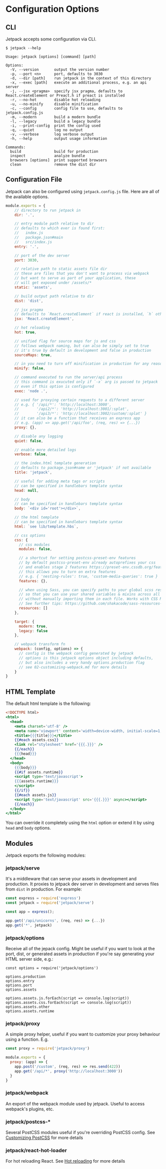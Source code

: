 # Configuration Options

## CLI

Jetpack accepts some configuration via CLI.

```
$ jetpack --help

Usage: jetpack [options] [command] [path]

Options:
  -V, --version       output the version number
  -p, --port <n>      port, defaults to 3030
  -d, --dir [path]    run jetpack in the context of this directory
  -x, --exec [path]   execute an additional process, e.g. an api server
  -j, --jsx <pragma>  specify jsx pragma, defaults to React.createElement or Preact.h if preact is installed
  -r, --no-hot        disable hot reloading
  -u, --no-minify     disable minification
  -c, --config        config file to use, defaults to jetpack.config.js
  -m, --modern        build a modern bundle
  -l, --legacy        build a legacy bundle
  -i, --print-config  print the config used
  -q, --quiet         log no output
  -v, --verbose       log verbose output
  -h, --help          output usage information

Commands:
  build               build for production
  inspect             analyze bundle
  browsers [options]  print supported browsers
  clean               remove the dist dir
```

## Configuration File

Jetpack can also be configured using `jetpack.config.js` file. Here are all of the available options.

```js
module.exports = {
    // directory to run jetpack in
    dir: '.',

    // entry module path relative to dir
    // defaults to which ever is found first:
    //   index.js
    //   package.json#main
    //   src/index.js
    entry: '.',

    // port of the dev server
    port: 3030,

    // relative path to static assets file dir
    // these are files that you don't want to process via webpack
    // but want to serve as part of your application, these
    // will get exposed under /assets/*
    static: 'assets',

    // build output path relative to dir
    dist: 'dist',

    // jsx pragma
    // defaults to `React.createElement` if react is installed, `h` otherwise
    jsx: 'React.createElement',

    // hot reloading
    hot: true,

    // unified flag for source maps for js and css
    // follows webpack naming, but can also be simply set to true
    // it's true by default in development and false in production
    sourceMaps: true,

    // in you need to turn off minification in production for any reason
    minify: false,

    // command executed to run the server/api process
    // this command is exucuted only if `-x` arg is passed to jetpack
    // even if this option is configured
    exec: 'node .',

    // used for proxying certain requests to a different server
    // e.g. { '/api/*': 'http://localhost:3000',
    //        '/api2/*': 'http://localhost:3001/:splat',
    //        '/api3/*': 'http://localhost:3002/custom/:splat' }
    // it can also be a function that receives an express app
    // e.g. (app) => app.get('/api/foo', (req, res) => {...})
    proxy: {},

    // disable any logging
    quiet: false,

    // enable more detailed logs
    verbose: false,

    // the index.html template generation
    // defaults to package.json#name or 'jetpack' if not available
    title: 'jetpack',

    // useful for adding meta tags or scripts
    // can be specified in handlebars template syntax
    head: null,

    // body
    // can be specified in handlebars template syntax
    body: `<div id='root'></div>`,

    // the html template
    // can be specified in handlebars template syntax
    html: `see lib/template.hbs`,

    // css options
    css: {
      // css modules
      modules: false,

      // a shortcut for setting postcss-preset-env features
      // by default postcss-preset-env already autoprefixes your css
      // and enables stage 2 features https://preset-env.cssdb.org/features#stage-2
      // this allows you to turn on extra features
      // e.g. { 'nesting-rules': true, 'custom-media-queries': true }
      features: {},

      // when using Sass, you can specify paths to your global scss resources
      // so that you can use your shared variables & mixins across all Sass styles
      // without manually importing them in each file. Works with CSS Modules.
      // See further tips: https://github.com/shakacode/sass-resources-loader#tips
      resources: []
    },

    target: {
      modern: true,
      legacy: false
    },

    // webpack transform fn
    webpack: (config, options) => {
      // config is the webpack config generated by jetpack
      // options is this jetpack options object including defaults,
      // but also includes a very handy options.production flag
      // see 02-customizing-webpack.md for more details
    }
}
```

## HTML Template

The default html template is the following:

```hbs
<!DOCTYPE html>
<html>
  <head>
    <meta charset='utf-8' />
    <meta name='viewport' content='width=device-width, initial-scale=1, maximum-scale=1, user-scalable=no' />
    <title>{{{title}}}</title>
    {{#each assets.css}}
    <link rel="stylesheet" href='{{{.}}}' />
    {{/each}}
    {{{head}}}
  </head>
  <body>
    {{{body}}}
    {{#if assets.runtime}}
    <script type='text/javascript'>
    {{{assets.runtime}}}
    </script>
    {{/if}}
    {{#each assets.js}}
    <script type='text/javascript' src='{{{.}}}' async></script>
    {{/each}}
  </body>
</html>
```

You can override it completely using the `html` option or extend it by using `head` and `body` options.

## Modules

Jetpack exports the following modules:

### jetpack/serve

It's a middleware that can serve your assets in development and production. It proxies to jetpack dev server in development and serves files from `dist` in production. For example:

```js
const express = require('express')
const jetpack = require('jetpack/serve')

const app = express();

app.get('/api/unicorns', (req, res) => {...})
app.get('*', jetpack)
```

### jetpack/options

Receive all of the jepack config. Might be useful if you want to look at the port, dist, or generated assets in production if you're say generating your HTML server side, e.g.:

```
const options = require('jetpack/options')

options.production
options.entry
options.port
options.assets

options.assets.js.forEach(script => console.log(script))
options.assets.css.forEach(script => console.log(script))
options.assets.other
options.assets.runtime
```

### jetpack/proxy

A simple proxy helper, useful if you want to customize your proxy behaviour using a function. E.g.

```js
const proxy = require('jetpack/proxy')

module.exports = {
  proxy: (app) => {
    app.post('/custom', (req, res) => res.send(422))
    app.get('/api/*', proxy('http://localhost:3000'))
  }
}
```

### jetpack/webpack

An export of the webpack module used by jetpack. Useful to access webpack's plugins, etc.

### jetpack/postcss-*

Several PostCSS modules useful if you're overriding PostCSS config. See [Customizing PostCSS](./04-customizing-postcss.md) for more details

### jetpack/react-hot-loader

For hot reloading React. See [Hot reloading](./08-hot-reloading.md) for more details
